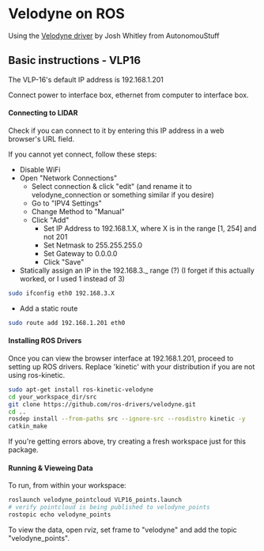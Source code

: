 # Velodyne on ROS #

Using the [Velodyne driver](https://github.com/ros-drivers/velodyne) by Josh Whitley from AutonomouStuff

## Basic instructions - VLP16 ##

The VLP-16's default IP address is 192.168.1.201

Connect power to interface box, ethernet from computer to interface box.

#### Connecting to LIDAR ####

Check if you can connect to it by entering this IP address in a web browser's URL field.

If you cannot yet connect, follow these steps:
 - Disable WiFi
 - Open "Network Connections"
   - Select connection & click "edit" (and rename it to velodyne_connection or something similar if you desire)
   - Go to "IPV4 Settings"
   - Change Method to "Manual"
   - Click "Add"
     - Set IP Address to 192.168.1.X, where X is in the range [1, 254] and not 201
     - Set Netmask to 255.255.255.0
     - Set Gateway to 0.0.0.0
     - Click "Save"
 - Statically assign an IP in the 192.168.3._ range (?) (I forget if this actually worked, or I used 1 instead of 3)
```bash
sudo ifconfig eth0 192.168.3.X
````
 - Add a static route
 ```bash
 sudo route add 192.168.1.201 eth0
 ```
 
 #### Installing ROS Drivers ####
 
 Once you can view the browser interface at 192.168.1.201, proceed to setting up ROS drivers.  Replace 'kinetic' with your distribution if you are not using ros-kinetic.
 
 ```bash
 sudo apt-get install ros-kinetic-velodyne
 cd your_workspace_dir/src
 git clone https://github.com/ros-drivers/velodyne.git
 cd ..
 rosdep install --from-paths src --ignore-src --rosdistro kinetic -y
 catkin_make
 ```
 
 If you're getting errors above, try creating a fresh workspace just for this package.
 
  #### Running & Vieweing Data ####
 
 To run, from within your workspace:
 ```bash
 roslaunch velodyne_pointcloud VLP16_points.launch
 # verify pointcloud is being published to velodyne_points
 rostopic echo velodyne_points
 ```
 
 To view the data, open rviz, set frame to "velodyne" and add the topic "velodyne_points".
 
